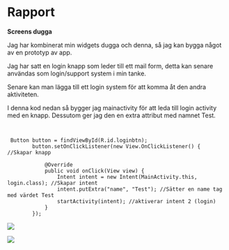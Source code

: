 
# Rapport

**Screens dugga**

Jag har kombinerat min widgets dugga och denna, så jag kan bygga något av en prototyp av app.

Jag har satt en login knapp som leder till ett mail form, detta kan senare användas som login/support system i min tanke.

Senare kan man lägga till ett login system för att komma åt den andra aktiviteten.

I denna kod nedan så bygger jag mainactivity för att leda till login activity med en knapp. Dessutom ger jag den en extra attribut med namnet Test.
```


 Button button = findViewById(R.id.loginbtn);
        button.setOnClickListener(new View.OnClickListener() { //Skapar knapp

            @Override
            public void onClick(View view) {
                Intent intent = new Intent(MainActivity.this, login.class); //Skapar intent
                intent.putExtra("name", "Test"); //Sätter en name tag med värdet Test 
                startActivity(intent); //aktiverar intent 2 (login)
            }
        });
```


![](http://kaval.tech/u/2fYscH.png)

![](http://kaval.tech/u/Hk5DEN.png)
